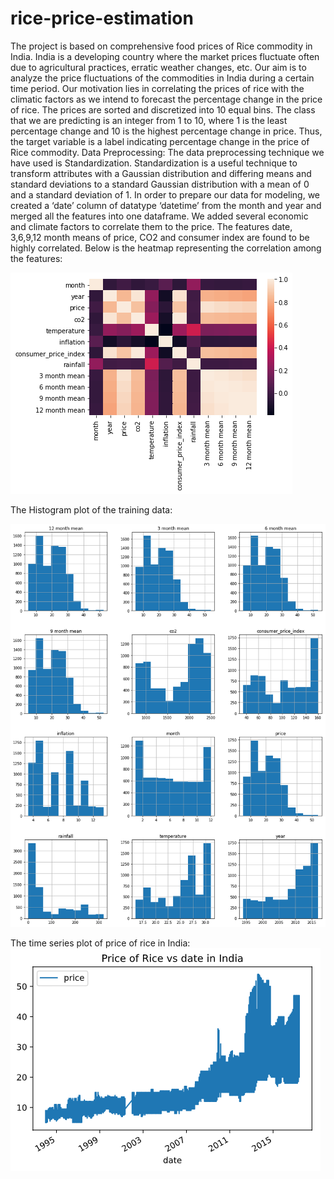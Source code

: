 # rice-price-estimation
The project is based on comprehensive food prices of Rice commodity in India. India is a developing country where the market prices fluctuate often due to agricultural practices, erratic weather changes, etc. Our aim is to analyze the price fluctuations of the commodities in India during a certain time period. Our motivation lies in correlating the prices of rice with the climatic factors as we intend to forecast the percentage change in the price of rice. The prices are sorted and discretized into 10 equal bins. The class that we are predicting is an integer from 1 to 10, where 1 is the least percentage change and 10 is the highest percentage change in price. Thus, the target variable is a label indicating percentage change in the price of Rice commodity.
Data Preprocessing:
The data preprocessing technique we have used is Standardization. Standardization is a useful technique to transform attributes with a Gaussian distribution and differing means and standard deviations to a standard Gaussian distribution with a mean of 0 and a standard deviation of 1.
In order to prepare our data for modeling, we created a ‘date’ column of datatype ‘datetime’ from the month and year and merged all the features into one dataframe. We added several economic and climate factors to correlate them to the price. The features date, 3,6,9,12 month means of price, CO2 and consumer index are found to be highly correlated. Below is the heatmap representing the correlation among the features:


![alt text](https://github.com/Roshni96/Rice_price_forecast/blob/master/correlation.png)

The Histogram plot of the training data:

![alt text](https://github.com/Roshni96/Rice_price_forecast/blob/master/histogram.png)

The time series plot of price of rice in India:
![alt text](https://github.com/Roshni96/Rice_price_forecast/blob/master/time_series_plot.png)

